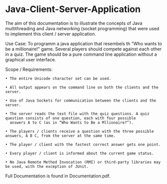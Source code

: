 # Java-Client-Server-Application

The aim of this documentation is to illustrate the concepts of Java multithreading and Java networking (socket programming) that were used to implement
this client / server application.

Use Case:
To programm a java application that resembels th "Who wants to be a millionaire!" game. Several players should compete against each other in a quiz. The game should be a pure command line application without a graphical user interface.

Scope / Requirements:

    • The entire Unicode character set can be used.

    • All output appears on the command line on both the clients and the server.

    • Use of Java Sockets for communication between the clients and the server.

    • The server reads the text file with the quiz questions. A quiz question consists of one question, each with four possible
      answers A to C (as in “Who Wants to Be a Mllionaire?”).
    
    • The players / clients receive a question with the three possible answers, A B C, from the server at the same time.

    • The player / client with the fastest correct answer gets one point.

    • Every player / client is informed about the current game status.

    • No Java Remote Method Invocation (RMI) or third-party libraries may be used, with the exception of JUnit.


Full Documentation is found in Documentation.pdf.
